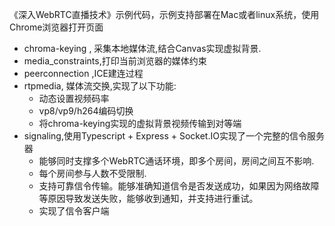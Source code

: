 《深入WebRTC直播技术》示例代码，示例支持部署在Mac或者linux系统，使用Chrome浏览器打开页面

- chroma-keying , 采集本地媒体流,结合Canvas实现虚拟背景.
- media_constraints,打印当前浏览器的媒体约束
- peerconnection ,ICE建连过程
- rtpmedia, 媒体流交换,实现了以下功能:
   - 动态设置视频码率
   - vp8/vp9/h264编码切换
   - 将chroma-keying实现的虚拟背景视频传输到对等端
- signaling,使用Typescript + Express + Socket.IO实现了一个完整的信令服务器
   - 能够同时支撑多个WebRTC通话环境，即多个房间，房间之间互不影响.
   - 每个房间参与人数不受限制.
   - 支持可靠信令传输。能够准确知道信令是否发送成功，如果因为网络故障等原因导致发送失败，能够收到通知，并支持进行重试。
   - 实现了信令客户端
